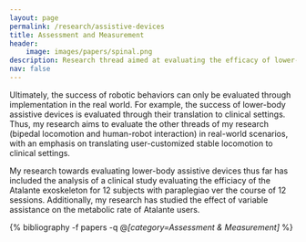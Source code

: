 ```yaml
---
layout: page
permalink: /research/assistive-devices
title: Assessment and Measurement
header:
    image: images/papers/spinal.png
description: Research thread aimed at evaluating the efficacy of lower-body assistive devices, including the clinical realization of user-preferred locomotion on robotic assistive devices.
nav: false
---
```


Ultimately, the success of robotic behaviors can only be evaluated through implementation in the real world. For example, the success of lower-body assistive devices is evaluated through their translation to clinical settings. Thus, my research aims to evaluate the other threads of my research (bipedal locomotion and human-robot interaction) in real-world scenarios, with an emphasis on translating user-customized stable locomotion to clinical settings.

My research towards evaluating lower-body assistive devices thus far has included the analysis of a clinical study evaluating the efficiacy of the Atalante exoskeleton for 12 subjects with paraplegiao ver the course of 12 sessions. Additionally, my research has studied the effect of variable assistance on the metabolic rate of Atalante users.

<div class="publications">

{% bibliography -f papers -q @*[category=Assessment & Measurement]* %}

</div>
